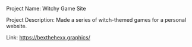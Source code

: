 Project Name: Witchy Game Site

Project Description: Made a series of witch-themed games for a personal website.

Link: https://bexthehexx.graphics/
